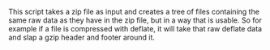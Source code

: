 This script takes a zip file as input and creates a tree of files containing
the same raw data as they have in the zip file, but in a way that is usable.
So for example if a file is compressed with deflate, it will take that raw
deflate data and slap a gzip header and footer around it.

